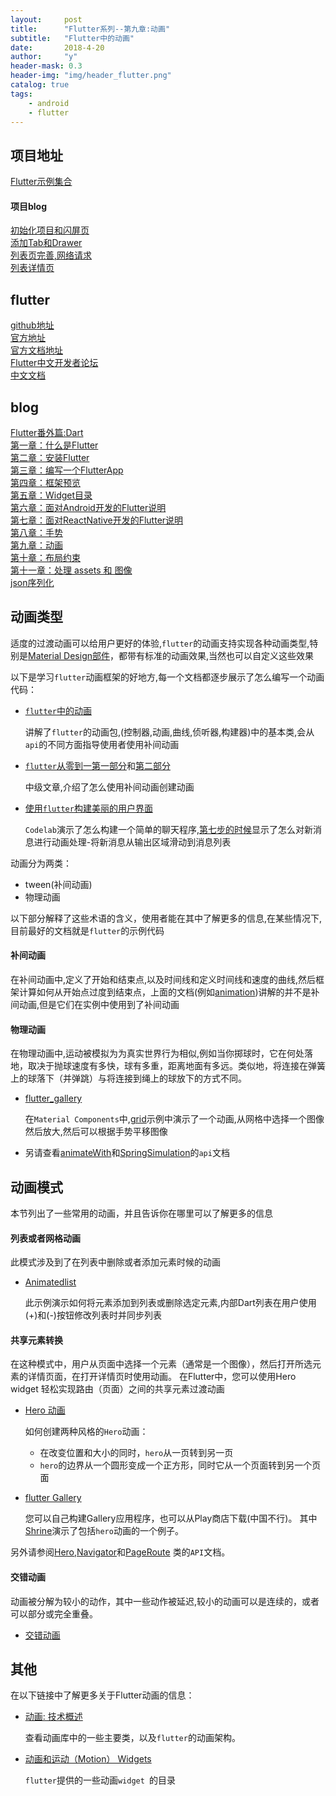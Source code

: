 ```yaml
---
layout:     post
title:      "Flutter系列--第九章:动画"
subtitle:   "Flutter中的动画"
date:       2018-4-20
author:     "y"
header-mask: 0.3
header-img: "img/header_flutter.png"
catalog: true
tags:
    - android
    - flutter
---
```


## 项目地址

[Flutter示例集合](https://github.com/7449/flutter_example)

#### 项目blog

[初始化项目和闪屏页](https://7449.github.io/2018/04/23/Android_Flutter_splash/)<br>
[添加Tab和Drawer](https://7449.github.io/2018/04/24/Android_Flutter_drawer/)<br>
[列表页完善,网络请求](https://7449.github.io/2018/04/24/Android_Flutter_net_list/)<br>
[列表详情页](https://7449.github.io/2018/04/25/Android_Flutter_net_list_detail/)<br>

## flutter

[github地址](https://github.com/flutter/flutter)<br>
[官方地址](https://flutter.io/)<br>
[官方文档地址](https://flutter.io/docs/)<br>
[Flutter中文开发者论坛](http://flutter-dev.com/)<br>
[中文文档](http://doc.flutter-dev.cn/)<br>

## blog

[Flutter番外篇:Dart](https://7449.github.io/2018/03/18/Android_Flutter_dart/)<br>
[第一章：什么是Flutter](https://7449.github.io/2018/03/19/Android_Flutter_1/)<br>
[第二章：安装Flutter](https://7449.github.io/2018/03/19/Android_Flutter_2/)<br>
[第三章：编写一个FlutterApp](https://7449.github.io/2018/03/26/Android_Flutter_3/)<br>
[第四章：框架预览](https://7449.github.io/2018/03/26/Android_Flutter_4/)<br>
[第五章：Widget目录](https://7449.github.io/2018/04/12/Android_Flutter_5/)<br>
[第六章：面对Android开发的Flutter说明](https://7449.github.io/2018/04/16/Android_Flutter_6/)<br>
[第七章：面对ReactNative开发的Flutter说明](https://7449.github.io/2018/04/17/Android_Flutter_7/)<br>
[第八章：手势](https://7449.github.io/2018/04/20/Android_Flutter_8/)<br>
[第九章：动画](https://7449.github.io/2018/04/20/Android_Flutter_9/)<br>
[第十章：布局约束](https://7449.github.io/2018/04/21/Android_Flutter_10/)<br>
[第十一章：处理 assets 和 图像](https://7449.github.io/2018/04/22/Android_Flutter_11/)<br>
[json序列化](https://7449.github.io/2018/05/02/Android_Flutter_json_serializable/)

## 动画类型

适度的过渡动画可以给用户更好的体验,`flutter`的动画支持实现各种动画类型,特别是[Material Design部件](https://flutter.io/widgets/material/)，都带有标准的动画效果,当然也可以自定义这些效果

以下是学习`flutter`动画框架的好地方,每一个文档都逐步展示了怎么编写一个动画代码：

* [`flutter`中的动画](https://flutter.io/tutorials/animation/)

	讲解了`flutter`的动画包,(控制器,动画,曲线,侦听器,构建器)中的基本类,会从`api`的不同方面指导使用者使用补间动画
	
* [`flutter`从零到一第一部分](https://medium.com/dartlang/zero-to-one-with-flutter-43b13fd7b354)和[第二部分](https://medium.com/dartlang/zero-to-one-with-flutter-part-two-5aa2f06655cb)

	中级文章,介绍了怎么使用补间动画创建动画
	
* [使用`flutter`构建美丽的用户界面](https://codelabs.developers.google.com/codelabs/flutter/index.html#0)

	`Codelab`演示了怎么构建一个简单的聊天程序,[第七步的时候](https://codelabs.developers.google.com/codelabs/flutter/index.html#6)显示了怎么对新消息进行动画处理-将新消息从输出区域滑动到消息列表

动画分为两类：

* tween(补间动画)
* 物理动画

以下部分解释了这些术语的含义，使用者能在其中了解更多的信息,在某些情况下,目前最好的文档就是`flutter`的示例代码

#### 补间动画

在补间动画中,定义了开始和结束点,以及时间线和定义时间线和速度的曲线,然后框架计算如何从开始点过度到结束点，上面的文档(例如[animation](https://flutter.io/tutorials/animation/))讲解的并不是补间动画,但是它们在实例中使用到了补间动画

#### 物理动画

在物理动画中,运动被模拟为为真实世界行为相似,例如当你掷球时，它在何处落地，取决于抛球速度有多快，球有多重，距离地面有多远。类似地，将连接在弹簧上的球落下（并弹跳）与将连接到绳上的球放下的方式不同。

* [flutter_gallery](https://github.com/flutter/flutter/tree/master/examples/flutter_gallery)

	在`Material Components`中,[grid](https://github.com/flutter/flutter/blob/master/examples/flutter_gallery/lib/demo/material/grid_list_demo.dart)示例中演示了一个动画,从网格中选择一个图像然后放大,然后可以根据手势平移图像

* 另请查看[animateWith](https://docs.flutter.io/flutter/animation/AnimationController/animateWith.html)和[SpringSimulation](https://docs.flutter.io/flutter/physics/SpringSimulation-class.html)的`api`文档

## 动画模式

本节列出了一些常用的动画，并且告诉你在哪里可以了解更多的信息

#### 列表或者网格动画

此模式涉及到了在列表中删除或者添加元素时候的动画

* [Animatedlist](https://flutter.io/catalog/samples/animated-list/)

	此示例演示如何将元素添加到列表或删除选定元素,内部Dart列表在用户使用(+)和(-)按钮修改列表时并同步列表

#### 共享元素转换

在这种模式中，用户从页面中选择一个元素（通常是一个图像），然后打开所选元素的详情页面，在打开详情页时使用动画。 在Flutter中，您可以使用Hero widget 轻松实现路由（页面）之间的共享元素过渡动画

* [Hero 动画](https://flutter.io/animations/hero-animations/)

	如何创建两种风格的` Hero `动画：
	
	* 在改变位置和大小的同时，`hero`从一页转到另一页
	* `hero`的边界从一个圆形变成一个正方形，同时它从一个页面转到另一个页面

* [flutter Gallery](https://github.com/flutter/flutter/tree/master/examples/flutter_gallery)

	 您可以自己构建Gallery应用程序，也可以从Play商店下载(中国不行)。 其中[Shrine](https://github.com/flutter/flutter/blob/master/examples/flutter_gallery/lib/demo/shrine_demo.dart)演示了包括`hero`动画的一个例子。

另外请参阅[Hero](https://docs.flutter.io/flutter/widgets/Hero-class.html),[Navigator](https://docs.flutter.io/flutter/widgets/Navigator-class.html)和[PageRoute](https://docs.flutter.io/flutter/widgets/PageRoute-class.html) 类的`API`文档。

#### 交错动画

动画被分解为较小的动作，其中一些动作被延迟,较小的动画可以是连续的，或者可以部分或完全重叠。

* [交错动画](https://flutterchina.club/animations/staggered-animations/)

## 其他

在以下链接中了解更多关于Flutter动画的信息：

* [动画: 技术概述](https://flutter.io/animations/overview.html)

	查看动画库中的一些主要类，以及`flutter`的动画架构。

* [动画和运动（Motion） Widgets](https://flutterchina.club/widgets/animation/)
	
	`flutter`提供的一些动画`widget `的目录
